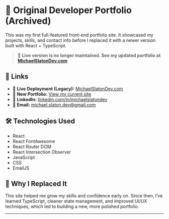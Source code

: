 # 💼 Original Developer Portfolio (Archived)

This was my first full-featured front-end portfolio site. It showcased my projects, skills, and contact info before I replaced it with a newer version built with React + TypeScript.

> 📍 **Live version is no longer maintained. See my updated portfolio at [MichaelSlatonDev.com](http://www.michaelslatondev.com)**

## 🔗 Links

- 🔴 **Live Deployment (Legacy):** [MichaelSlatonDev.com](https://dev-portfolio-three-liart.vercel.app/)
- 🔗 **New Portfolio:** [View my current site](https://michaelslatondev.com)
- 💼 **LinkedIn:** [linkedin.com/in/michaelslatondev](https://www.linkedin.com/in/michaelslatondev/)
- 📧 **Email:** [michael.slaton.dev@gmail.com](mailto:michael.slaton.dev@gmail.com)

## 🛠️ Technologies Used

- React
- React FontAwesome
- React Router DOM
- React Intersection Observer
- JavaScript
- CSS
- EmailJS

## 🧠 Why I Replaced It

This site helped me grow my skills and confidence early on. Since then, I’ve learned TypeScript, cleaner state management, and improved UI/UX techniques, which led to building a new, more polished portfolio.

---

